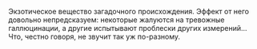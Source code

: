 Экзотическое вещество загадочного происхождения. Эффект от него довольно непредсказуем: некоторые жалуются на тревожные галлюцинации, а другие испытывают проблески других измерений... Что, честно говоря, не звучит так уж по-разному.
